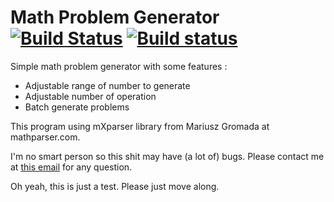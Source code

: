 # Math Problem Generator [![Build Status](https://travis-ci.org/RoganMatrivski/Math-Problem-Generator.png?branch=master)](https://travis-ci.org/RoganMatrivski/Math-Problem-Generator.png) [![Build status](https://ci.appveyor.com/api/projects/status/r7ta93afbn4x0pps?svg=true)](https://ci.appveyor.com/project/RoganMatrivski/math-problem-generator)

Simple math problem generator with some features : 

* Adjustable range of number to generate
* Adjustable number of operation
* Batch generate problems

This program using mXparser library from Mariusz Gromada at mathparser.com.

I'm no smart person so this shit may have (a lot of) bugs. Please contact me at [this email](mailto:robinmauritzrm@gmail.com) for any question.

Oh yeah, this is just a test. Please just move along.